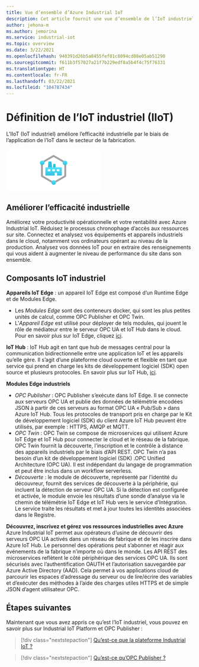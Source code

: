 ```yaml
---
title: Vue d’ensemble d’Azure Industrial IoT
description: Cet article fournit une vue d’ensemble de l’IoT industriel (IIoT). Cet article explique les composants de connectivité et de sécurité d’atelier dans l’IIoT.
author: jehona-m
ms.author: jemorina
ms.service: industrial-iot
ms.topic: overview
ms.date: 3/22/2021
ms.openlocfilehash: 940391d26b5a8455fef01c8094cd08e05ab51290
ms.sourcegitcommit: f611b3f57027a21f7b229edf8a5b4f4c75f76331
ms.translationtype: HT
ms.contentlocale: fr-FR
ms.lasthandoff: 03/22/2021
ms.locfileid: "104787434"
---
```

# <a name="what-is-industrial-iot-iiot"></a>Définition de l’IoT industriel (IIoT)

L’IIoT (IoT industriel) améliore l’efficacité industrielle par le biais de l’application de l’IoT dans le secteur de la fabrication.

![IoT industriel](media/overview-what-is-Industrial-IoT/icon-255-px.png)

## <a name="improve-industrial-efficiencies"></a>Améliorer l’efficacité industrielle
Améliorez votre productivité opérationnelle et votre rentabilité avec Azure Industrial IoT. Réduisez le processus chronophage d’accès aux ressources sur site. Connectez et analysez vos équipements et appareils industriels dans le cloud, notamment vos ordinateurs opérant au niveau de la production. Analysez vos données IoT pour en extraire des renseignements qui vous aident à augmenter le niveau de performance du site dans son ensemble.

## <a name="industrial-iot-components"></a>Composants IoT industriel

**Appareils IoT Edge** : un appareil IoT Edge est composé d’un Runtime Edge et de Modules Edge. 
- Les *Modules Edge* sont des conteneurs docker, qui sont les plus petites unités de calcul, comme OPC Publisher et OPC Twin. 
- L’*Appareil Edge* est utilisé pour déployer de tels modules, qui jouent le rôle de médiateur entre le serveur OPC UA et IoT Hub dans le cloud. Pour en savoir plus sur IoT Edge, cliquez [ici](https://azure.microsoft.com/services/iot-edge/).

**IoT Hub** : IoT Hub agit en tant que hub de messages central pour la communication bidirectionnelle entre une application IoT et les appareils qu’elle gère. Il s’agit d’une plateforme cloud ouverte et flexible en tant que service qui prend en charge les kits de développement logiciel (SDK) open source et plusieurs protocoles. En savoir plus sur IoT Hub, [ici](https://azure.microsoft.com/services/iot-hub/).

**Modules Edge industriels**
- *OPC Publisher* : OPC Publisher s’exécute dans IoT Edge. Il se connecte aux serveurs OPC UA et publie des données de télémétrie encodées JSON à partir de ces serveurs au format OPC UA « Pub/Sub » dans Azure IoT Hub. Tous les protocoles de transport pris en charge par le Kit de développement logiciel (SDK) du client Azure IoT Hub peuvent être utilisés, par exemple : HTTPS, AMQP et MQTT.
- *OPC Twin* : OPC Twin se compose de microservices qui utilisent Azure IoT Edge et IoT Hub pour connecter le cloud et le réseau de la fabrique. OPC Twin fournit la découverte, l’inscription et le contrôle à distance des appareils industriels par le biais d’API REST. OPC Twin n’a pas besoin d’un kit de développement logiciel (SDK) .OPC Unified Architecture (OPC UA). Il est indépendant du langage de programmation et peut être inclus dans un workflow serverless.
- *Découverte* : le module de découverte, représenté par l’identité du découvreur, fournit des services de découverte à la périphérie, qui incluent la détection de serveur OPC UA. Si la détection est configurée et activée, le module envoie les résultats d’une sonde d’analyse via le chemin de télémétrie IoT Edge et IoT Hub vers le service d’Intégration. Le service traite les résultats et met à jour toutes les identités associées dans le Registre.


**Découvrez, inscrivez et gérez vos ressources industrielles avec Azure** Azure Industrial IoT permet aux opérateurs d’usine de découvrir des serveurs OPC UA activés dans un réseau de fabrique et de les inscrire dans Azure IoT Hub. Le personnel des opérations peut s’abonner et réagir aux événements de la fabrique n’importe où dans le monde. Les API REST des microservices reflètent le côté périphérique des services OPC UA. Ils sont sécurisés avec l’authentification OAUTH et l’autorisation sauvegardée par Azure Active Directory (AAD). Cela permet à vos applications cloud de parcourir les espaces d’adressage du serveur ou de lire/écrire des variables et d’exécuter des méthodes à l’aide des charges utiles HTTPS et de simple JSON d’agent utilisateur OPC.

## <a name="next-steps"></a>Étapes suivantes
Maintenant que vous avez appris ce qu’est l’IoT industriel, vous pouvez en savoir plus sur Industrial IoT Platform et OPC Publisher :

> [!div class="nextstepaction"]
> [Qu’est-ce que la plateforme Industrial IoT ?](overview-what-is-industrial-iot-platform.md)

> [!div class="nextstepaction"]
> [Qu’est-ce qu’OPC Publisher ?](overview-what-is-opc-publisher.md)